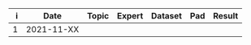 |    i | Date       | Topic | Expert | Dataset | Pad | Result |
| ---: | ---------- | ----- | ------ | ------- | --- | ------ |
|    1 | 2021-11-XX |       |        |         |     |        |
